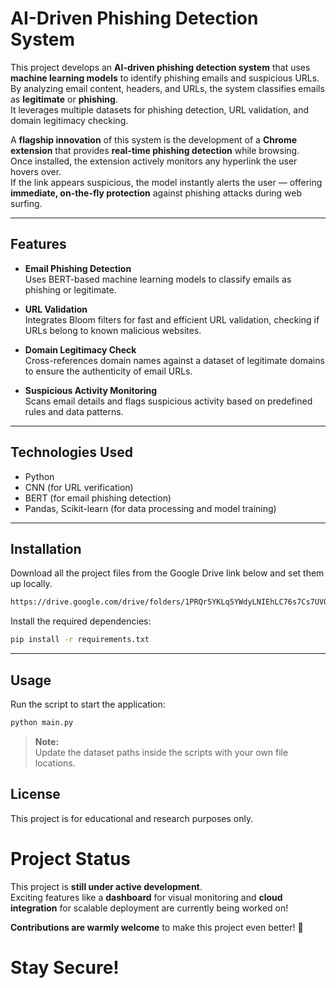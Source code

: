 # AI-Driven Phishing Detection System

This project develops an **AI-driven phishing detection system** that uses **machine learning models** to identify phishing emails and suspicious URLs.  
By analyzing email content, headers, and URLs, the system classifies emails as **legitimate** or **phishing**.  
It leverages multiple datasets for phishing detection, URL validation, and domain legitimacy checking.

A **flagship innovation** of this system is the development of a **Chrome extension** that provides **real-time phishing detection** while browsing.  
Once installed, the extension actively monitors any hyperlink the user hovers over.  
If the link appears suspicious, the model instantly alerts the user — offering **immediate, on-the-fly protection** against phishing attacks during web surfing.

---

## Features

- **Email Phishing Detection**  
  Uses BERT-based machine learning models to classify emails as phishing or legitimate.

- **URL Validation**  
  Integrates Bloom filters for fast and efficient URL validation, checking if URLs belong to known malicious websites.

- **Domain Legitimacy Check**  
  Cross-references domain names against a dataset of legitimate domains to ensure the authenticity of email URLs.

- **Suspicious Activity Monitoring**  
  Scans email details and flags suspicious activity based on predefined rules and data patterns.

---

## Technologies Used

- Python
- CNN (for URL verification)
- BERT (for email phishing detection)
- Pandas, Scikit-learn (for data processing and model training)

---

## Installation

Download all the project files from the Google Drive link below and set them up locally.
```bash
https://drive.google.com/drive/folders/1PRQr5YKLq5YWdyLNIEhLC76s7Cs7UVOx?usp=drive_link
```

Install the required dependencies:
```bash
pip install -r requirements.txt
```

---

##  Usage

Run the script to start the application:
```bash
python main.py
```

> **Note:**  
> Update the dataset paths inside the scripts with your own file locations.



## License

This project is for educational and research purposes only.



#  Project Status

This project is **still under active development**.  
Exciting features like a **dashboard** for visual monitoring and **cloud integration** for scalable deployment are currently being worked on!  

**Contributions are warmly welcome** to make this project even better! 🚀



# Stay Secure! 


